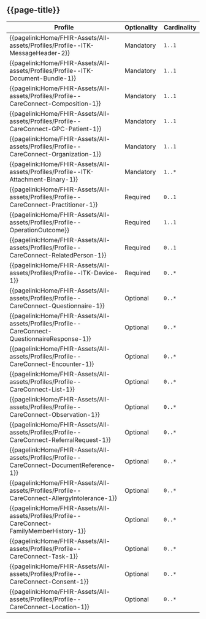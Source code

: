 ## {{page-title}}

<table data-responsive>
    <thead>
        <tr>
            <th data-no-sort>Profile</th>
            <th data-no-sort>Optionality</th>
            <th data-no-sort>Cardinality</th>
        </tr>
    </thead>
    <tbody>
        <!-- ITK-MessageHeader-2 -->
        <tr>
            <td>{{pagelink:Home/FHIR-Assets/All-assets/Profiles/Profile--ITK-MessageHeader-2}}</td>
            <td><span class="mro-circle mandatory" title="This asset MUST be present"></span> Mandatory</td>
            <td><code>1..1</code></td>
        </tr>
        <!-- ITK-DocumentBundle-1 -->
        <tr>
            <td>{{pagelink:Home/FHIR-Assets/All-assets/Profiles/Profile--ITK-Document-Bundle-1}}</td>
            <td><span class="mro-circle mandatory" title="This asset MUST be present"></span> Mandatory</td>
            <td><code>1..1</code></td>
        </tr>
        <!-- CareConnect-Composition-1 -->
        <tr>
            <td>{{pagelink:Home/FHIR-Assets/All-assets/Profiles/Profile--CareConnect-Composition-1}}</td>
            <td><span class="mro-circle mandatory" title="This asset MUST be present"></span> Mandatory</td>
            <td><code>1..1</code></td>
        </tr>
        <!-- CareConnect-GPC-Patient-1 -->
        <tr>
            <td>{{pagelink:Home/FHIR-Assets/All-assets/Profiles/Profile--CareConnect-GPC-Patient-1}}</td>
            <td><span class="mro-circle mandatory" title="This asset MUST be present"></span> Mandatory</td>
            <td><code>1..1</code></td>
        </tr>
        <!-- CareConnect-Organization-1 -->
        <tr>
            <td>{{pagelink:Home/FHIR-Assets/All-assets/Profiles/Profile--CareConnect-Organization-1}}</td>
            <td><span class="mro-circle mandatory" title="This asset MUST be present"></span> Mandatory</td>
            <td><code>1..1</code></td>
        </tr>
        <!-- ITK-Attachment-Binary-1 -->
        <tr>
            <td>{{pagelink:Home/FHIR-Assets/All-assets/Profiles/Profile--ITK-Attachment-Binary-1}}</td>
            <td><span class="mro-circle mandatory" title="This asset MUST be present"></span> Mandatory</td>
            <td><code>1..*</code></td>
        </tr>
        <!-- CareConnect-Practitioner-1 -->
        <tr>
            <td>{{pagelink:Home/FHIR-Assets/All-assets/Profiles/Profile--CareConnect-Practitioner-1}}</td>
            <td><span class="mro-circle required" title="This asset MUST be present if the information is available"></span> Required</td>
            <td><code>0..1</code></td>
        </tr>
        <!-- OperationOutcome -->
        <tr>
            <td>{{pagelink:Home/FHIR-Assets/All-assets/Profiles/Profile--OperationOutcome}}</td>
            <td><span class="mro-circle required" title="This asset MUST be present if the information is available"></span> Required</td>
            <td><code>1..1</code></td>
        </tr>   
        <!-- CareConnect-Related-Person-1 -->
        <tr>
            <td>{{pagelink:Home/FHIR-Assets/All-assets/Profiles/Profile--CareConnect-RelatedPerson-1}}</td>
            <td><span class="mro-circle required" title="This asset MUST be present if the information is available"></span> Required</td>
            <td><code>0..1</code></td>
        </tr>
        <!-- ITK-Device-1 -->
        <tr>
            <td>{{pagelink:Home/FHIR-Assets/All-assets/Profiles/Profile--ITK-Device-1}}</td>
            <td><span class="mro-circle required" title="This asset MUST be present if the information is available"></span> Required</td>
            <td><code>0..*</code></td>
        </tr>
        <!-- CareConnect-Questionnaire-1 -->
        <tr>
            <td>{{pagelink:Home/FHIR-Assets/All-assets/Profiles/Profile--CareConnect-Questionnaire-1}}</td>
            <td><span class="mro-circle optional" title="The usage of this asset is optional"></span> Optional</td>
            <td><code>0..*</code></td>
        </tr>
        <!-- CareConnect-QuestionnaireResponse-1 -->
        <tr>
            <td>{{pagelink:Home/FHIR-Assets/All-assets/Profiles/Profile--CareConnect-QuestionnaireResponse-1}}</td>
            <td><span class="mro-circle optional" title="The usage of this asset is optional"></span> Optional</td>
            <td><code>0..*</code></td>
        </tr>
        <!-- CareConnect-Encounter-1 -->
        <tr>
            <td>{{pagelink:Home/FHIR-Assets/All-assets/Profiles/Profile--CareConnect-Encounter-1}}</td>
            <td><span class="mro-circle optional" title="Optional"></span> Optional</td>
            <td><code>0..*</code></td>
        </tr>
        <!-- CareConnect-List-1 -->
        <tr>
            <td>{{pagelink:Home/FHIR-Assets/All-assets/Profiles/Profile--CareConnect-List-1}}</td>
            <td><span class="mro-circle optional" title="Optional"></span> Optional</td>
            <td><code>0..*</code></td>
        </tr>
        <!-- CareConnect-Observation-1 -->
        <tr>
            <td>{{pagelink:Home/FHIR-Assets/All-assets/Profiles/Profile--CareConnect-Observation-1}}</td>
            <td><span class="mro-circle optional" title="Optional"></span> Optional</td>
            <td><code>0..*</code></td>
        </tr>
        <!-- CareConnect-ReferralRequest-1 -->
        <tr>
            <td>{{pagelink:Home/FHIR-Assets/All-assets/Profiles/Profile--CareConnect-ReferralRequest-1}}</td>
            <td><span class="mro-circle optional" title="Optional"></span> Optional</td>
            <td><code>0..*</code></td>
        </tr>
        <!-- CareConnect-DocumentReference-1 -->
        <tr>
            <td>{{pagelink:Home/FHIR-Assets/All-assets/Profiles/Profile--CareConnect-DocumentReference-1}}</td>
            <td><span class="mro-circle optional" title="Optional"></span> Optional</td>
            <td><code>0..*</code></td>
        </tr>
        <!-- CareConnect-AllergyIntolerance-1 -->
        <tr>
            <td>{{pagelink:Home/FHIR-Assets/All-assets/Profiles/Profile--CareConnect-AllergyIntolerance-1}}</td>
            <td><span class="mro-circle optional" title="Optional"></span> Optional</td>
            <td><code>0..*</code></td>
        </tr>
        <!-- CareConnect-FamilyMemberHistory-1 -->
        <tr>
            <td>{{pagelink:Home/FHIR-Assets/All-assets/Profiles/Profile--CareConnect-FamilyMemberHistory-1}}</td>
            <td><span class="mro-circle optional" title="Optional"></span> Optional</td>
            <td><code>0..*</code></td>
        </tr>
        <!-- CareConnect-Task-1 -->
        <tr>
            <td>{{pagelink:Home/FHIR-Assets/All-assets/Profiles/Profile--CareConnect-Task-1}}</td>
            <td><span class="mro-circle optional" title="Optional"></span> Optional</td>
            <td><code>0..*</code></td>
        </tr>
        <!-- CareConnect-Consent-1 -->
        <tr>
            <td>{{pagelink:Home/FHIR-Assets/All-assets/Profiles/Profile--CareConnect-Consent-1}}</td>
            <td><span class="mro-circle optional" title="Optional"></span> Optional</td>
            <td><code>0..*</code></td>
        </tr>
        <!-- CareConnect-Location-1 -->
        <tr>
            <td>{{pagelink:Home/FHIR-Assets/All-assets/Profiles/Profile--CareConnect-Location-1}}</td>
            <td><span class="mro-circle optional" title="Optional"></span> Optional</td>
            <td><code>0..*</code></td>
        </tr>
    </tbody>
</table>